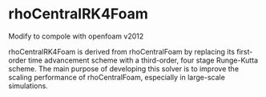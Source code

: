 # rhoCentralRK4Foam
Modify to compole with openfoam v2012

    
rhoCentralRK4Foam is derived from rhoCentralFoam by replacing its first-order time advancement scheme with a third-order, four stage Runge-Kutta scheme. The main purpose of developing this solver is to improve the scaling performance of rhoCentralFoam, especially in large-scale simulations.
